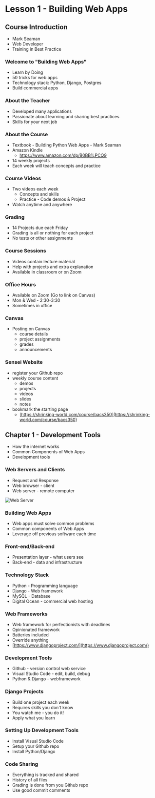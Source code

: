 # Lesson 1 - Building Web Apps


## Course Introduction
* Mark Seaman
* Web Developer
* Training in Best Practice


### Welcome to "Building Web Apps"
* Learn by Doing
* 50 tricks for web apps
* Technology stack: Python, Django, Postgres
* Build commercial apps


### About the Teacher
* Developed many applications
* Passionate about learning and sharing best practices
* Skills for your next job


### About the Course
* Textbook - Building Python Web Apps - Mark Seaman
* Amazon Kindle 
    - https://www.amazon.com/dp/B0BB1LPCQ9
* 14 weekly projects
* Each week will teach concepts and practice


### Course Videos
* Two videos each week
    * Concepts and skills
    * Practice - Code demos & Project
* Watch anytime and anywhere


### Grading
* 14 Projects due each Friday
* Grading is all or nothing for each project
* No tests or other assignments


### Course Sessions
* Videos contain lecture material
* Help with projects and extra explanation
* Available in classroom or on Zoom


### Office Hours
* Available on Zoom (Go to link on Canvas)
* Mon & Wed - 2:30-3:30
* Sometimes in office


### Canvas
* Posting on Canvas
    * course details
    * project assignments
    * grades
    * announcements


### Sensei Website
* register your Github repo
* weekly course content
    - demos
    - projects
    - videos
    - slides
    - notes
* bookmark the starting page 
    - [https://shrinking-world.com/course/bacs350](https://shrinking-world.com/course/bacs350)



## Chapter 1 - Development Tools
* How the internet works
* Common Components of Web Apps
* Development tools


### Web Servers and Clients
* Request and Response
* Web browser - client
* Web server - remote computer

![Web Server](img/WebServer.png)


### Building Web Apps
* Web apps must solve common problems
* Common components of Web Apps
* Leverage off previous software each time


### Front-end/Back-end
* Presentation layer - what users see
* Back-end - data and infrastructure


### Technology Stack
* Python - Programming language
* Django - Web framework
* MySQL - Database
* Digital Ocean - commercial web hosting


### Web Frameworks
* Web framework for perfectionists with deadlines
* Opinionated framework
* Batteries included
* Override anything
* [https://www.djangoproject.com/](https://www.djangoproject.com/)


### Development Tools
* Github - version control web service
* Visual Studio Code - edit, build, debug
* Python & Django - webframework


### Django Projects
* Build one project each week
* Requires skills you don't know
* You watch me - you do it!
* Apply what you learn


### Setting Up Development Tools
* Install Visual Studio Code
* Setup your Github repo
* Install Python/Django


### Code Sharing
* Everything is tracked and shared
* History of all files
* Grading is done from you Github repo
* Use good commit comments



